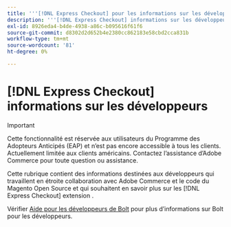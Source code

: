 ```yaml
---
title: '''[!DNL Express Checkout] pour les informations sur les développeurs Adobe Commerce"'
description: '''[!DNL Express Checkout] informations sur les développeurs.'''
exl-id: 8926eda4-b4de-4938-a86c-b095616f61f6
source-git-commit: d8302d2d652b4e2380cc862183e58cbd2cca831b
workflow-type: tm+mt
source-wordcount: '81'
ht-degree: 0%

---
```


# [!DNL Express Checkout] informations sur les développeurs

>[!IMPORTANT]
>
> Cette fonctionnalité est réservée aux utilisateurs du Programme des Adopteurs Anticipés (EAP) et n’est pas encore accessible à tous les clients. Actuellement limitée aux clients américains. Contactez l’assistance d’Adobe Commerce pour toute question ou assistance.

Cette rubrique contient des informations destinées aux développeurs qui travaillent en étroite collaboration avec Adobe Commerce et le code du Magento Open Source et qui souhaitent en savoir plus sur les [!DNL Express Checkout] extension .

Vérifier [Aide pour les développeurs de Bolt](https://help.bolt.com/developers/) pour plus d’informations sur Bolt pour les développeurs.
